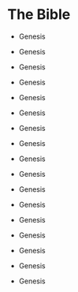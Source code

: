# The Bible


* Genesis

* Genesis

* Genesis

* Genesis

* Genesis

* Genesis

* Genesis

* Genesis

* Genesis

* Genesis

* Genesis

* Genesis

* Genesis

* Genesis

* Genesis

* Genesis

* Genesis
